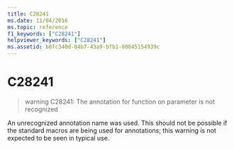 ```yaml
---
title: C28241
ms.date: 11/04/2016
ms.topic: reference
f1_keywords: ["C28241"]
helpviewer_keywords: ["C28241"]
ms.assetid: b8fc340d-84b7-43a9-bfb1-00845154939c
---
```

# C28241

> warning C28241: The annotation for function on parameter is not recognized

An unrecognized annotation name was used. This should not be possible if the standard macros are being used for annotations; this warning is not expected to be seen in typical use.

